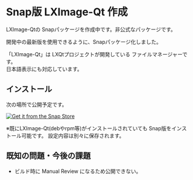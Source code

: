 # Snap版 LXImage-Qt 作成

LXImage-Qtの Snapパッケージを作成中です。非公式なパッケージです。

開発中の最新版を使用できるように、Snapパッケージ化しました。

「LXImage-Qt」は LXQtプロジェクトが開発している ファイルマネージャーです。  
日本語表示にも対応しています。

## インストール

次の場所で公開予定です。

[![Get it from the Snap Store](https://snapcraft.io/static/images/badges/en/snap-store-black.svg)](https://snapcraft.io/LXImage-Qt-snap)

※既にLXImage-Qt(debやrpm等)がインストールされていても Snap版をインストール可能です。
設定内容は別々に保存されます。

## 既知の問題・今後の課題

* ビルド時に Manual Review になるため公開できない。
